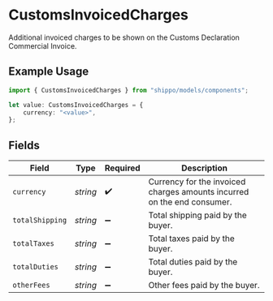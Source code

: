 # CustomsInvoicedCharges

Additional invoiced charges to be shown on the Customs Declaration Commercial Invoice.

## Example Usage

```typescript
import { CustomsInvoicedCharges } from "shippo/models/components";

let value: CustomsInvoicedCharges = {
    currency: "<value>",
};
```

## Fields

| Field                                                                   | Type                                                                    | Required                                                                | Description                                                             |
| ----------------------------------------------------------------------- | ----------------------------------------------------------------------- | ----------------------------------------------------------------------- | ----------------------------------------------------------------------- |
| `currency`                                                              | *string*                                                                | :heavy_check_mark:                                                      | Currency for the invoiced charges amounts incurred on the end consumer. |
| `totalShipping`                                                         | *string*                                                                | :heavy_minus_sign:                                                      | Total shipping paid by the buyer.                                       |
| `totalTaxes`                                                            | *string*                                                                | :heavy_minus_sign:                                                      | Total taxes paid by the buyer.                                          |
| `totalDuties`                                                           | *string*                                                                | :heavy_minus_sign:                                                      | Total duties paid by the buyer.                                         |
| `otherFees`                                                             | *string*                                                                | :heavy_minus_sign:                                                      | Other fees paid by the buyer.                                           |